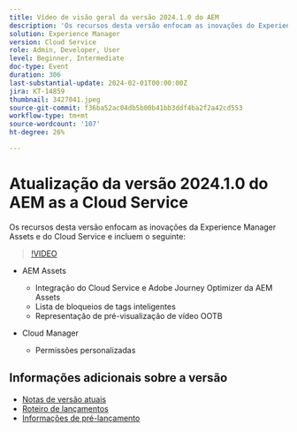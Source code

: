 ```yaml
---
title: Vídeo de visão geral da versão 2024.1.0 do AEM
description: 'Os recursos desta versão enfocam as inovações do Experience Manager Assets e do Cloud Service e incluem o seguinte:AEM Assets: Cloud Service do AEM Assets e integração do Adobe Journey Optimizer Tags inteligentes Lista de bloqueios OOTB Pré-visualização de vídeoCloud Manager: Permissões personalizadas'
solution: Experience Manager
version: Cloud Service
role: Admin, Developer, User
level: Beginner, Intermediate
doc-type: Event
duration: 306
last-substantial-update: 2024-02-01T00:00:00Z
jira: KT-14859
thumbnail: 3427041.jpeg
source-git-commit: f36ba52ac04db5b00b41bb3ddf4ba2f2a42cd553
workflow-type: tm+mt
source-wordcount: '107'
ht-degree: 26%

---
```



# Atualização da versão 2024.1.0 do AEM as a Cloud Service

Os recursos desta versão enfocam as inovações da Experience Manager Assets e do Cloud Service e incluem o seguinte:

>[!VIDEO](https://video.tv.adobe.com/v/3427041/?learn=on)

* AEM Assets
   * Integração do Cloud Service e Adobe Journey Optimizer da AEM Assets
   * Lista de bloqueios de tags inteligentes
   * Representação de pré-visualização de vídeo OOTB

* Cloud Manager
   * Permissões personalizadas

<!--
Have questions about the release?  Discuss the release in [Experience League Communities](https://adobe.ly/3RPNYZF) -->

## Informações adicionais sobre a versão

* [Notas de versão atuais](https://experienceleague.adobe.com/docs/experience-manager-cloud-service/content/release-notes/home.html?lang=pt-BR)
* [Roteiro de lançamentos](https://experienceleague.adobe.com/docs/experience-manager-release-information/aem-release-updates/update-releases-roadmap.html?lang=pt-BR)
* [Informações de pré-lançamento](https://experienceleague.adobe.com/docs/experience-manager-cloud-service/content/release-notes/prerelease.html?lang=pt-BR)